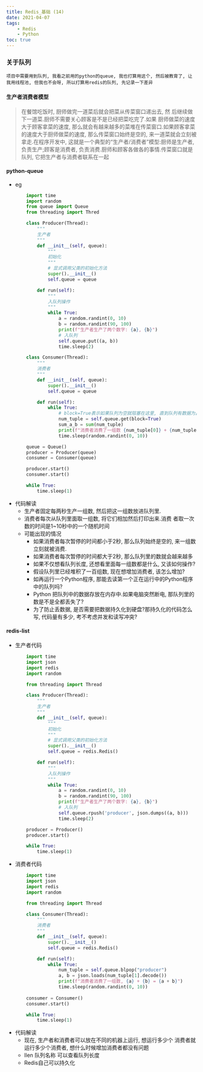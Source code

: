 ```yaml
---
title: Redis_基础 (14)
date: 2021-04-07
tags: 
    - Redis
    - Python
toc: true
---
```


### 关于队列
    项目中需要用到队列, 我看之前用的python的queue, 我也打算用这个, 然后被教育了, 让我用线程池, 但我也不会呀, 所以打算用redis的队列, 先记录一下差异

<!-- more -->

#### 生产者消费者模型
> 在餐馆吃饭时, 厨师做完一道菜后就会把菜从传菜窗口递出去, 然 后继续做下一道菜.厨师不需要关心顾客是不是已经把菜吃完了.如果 厨师做菜的速度大于顾客拿菜的速度, 那么就会有越来越多的菜堆在传菜窗口.如果顾客拿菜的速度大于厨师做菜的速度, 那么传菜窗口始终是空的, 来一道菜就会立刻被拿走.在程序开发中, 这就是一个典型的“生产者/消费者”模型:厨师是生产者, 负责生产;顾客是消费者, 负责消费.厨师和顾客各做各的事情.传菜窗口就是队列, 它把生产者与消费者联系在一起

#### python-queue
- eg
    ```python
        import time
        import random
        from queue import Queue
        from threading import Thred

        class Producer(Thread):
            """
            生产者
            """
            def __init__(self, queue):
                """
                初始化
                """
                # 显式调用父类的初始化方法
                super().__init__()
                self.queue = queue

            def run(self):
                """
                入队列操作
                """
                while True:
                    a = random.randint(0, 10)
                    b = random.randint(90, 100)
                    print(f"生产者生产了两个数字: {a}, {b}")
                    # 入队列
                    self.queue.put((a, b))
                    time.sleep(2)

        class Consumer(Thread):
            """
            消费者
            """
            def __init__(self, queue):
                super().__init__()
                self.queue = queue

            def run(self):
                while True:
                    # block=True表示如果队列为空就阻塞在这里, 直到队列有数据为止
                    num_tuple = self.queue.get(block=True)
                    sum_a_b = sum(num_tuple)
                    print(f"消费者消费了一组数 {num_tuple[0]} + {num_tuple[1]} = {sum_a_b}")
                    time.sleep(random.randint(0, 10))

        queue = Queue()
        producer = Producer(queue)
        consumer = Consumer(queue)

        producer.start()
        consumer.start()

        while True:
            time.sleep(1)
    ```
- 代码解读
    * 生产者固定每两秒生产一组数, 然后把这一组数放进队列里.
    * 消费者每次从队列里面取一组数, 将它们相加然后打印出来.消费 者取一次数的时间是1~10秒中的一个随机时间
    * 可能出现的情况
        * 如果消费者每次暂停的时间都小于2秒, 那么队列始终是空的,  来一组数立刻就被消费.
        * 如果消费者每次暂停的时间都大于2秒, 那么队列里的数就会越来越多
        * 如果不仅想看队列长度, 还想看里面每一组数都是什么, 又该如何操作?
        * 假设队列里已经堆积了一百组数, 现在想增加消费者, 该怎么增加?
        * 如再运行一个Python程序, 那能去读第一个正在运行中的Python程序中的队列吗?
        * Python 把队列中的数据存放在内存中.如果电脑突然断电, 那队列里的数是不是全都丢失了?
        * 为了防止丢数据, 是否需要把数据持久化到硬盘?那持久化的代码怎么写, 代码量有多少, 考不考虑并发和读写冲突?

#### redis-list
- 生产者代码
    ```python
        import time
        import json
        import redis
        import random

        from threading import Thread

        class Producer(Thread):
            """
            生产者
            """
            def __init__(self, queue):
                """
                初始化
                """
                # 显式调用父类的初始化方法
                super().__init__()
                self.queue = redis.Redis()

            def run(self):
                """
                入队列操作
                """
                while True:
                    a = random.randint(0, 10)
                    b = random.randint(90, 100)
                    print(f"生产者生产了两个数字: {a}, {b}")
                    # 入队列
                    self.queue.rpush('producer', json.dumps((a, b)))
                    time.sleep(2)

        producer = Producer()
        producer.start()

        while True:
            time.sleep(1)
    ```
- 消费者代码
    ```python
        import time
        import json
        import redis
        import random

        from threading import Thread

        class Consumer(Thread):
            """
            消费者
            """
            def __init__(self, queue):
                super().__init__()
                self.queue = redis.Redis()

            def run(self):
                while True:
                    num_tuple = self.queue.blpop("producer")
                    a, b = json.loads(num_tuple[1].decode())
                    print(f"消费者消费了一组数, {a} + {b} = {a + b}")
                    time.sleep(random.randint(0, 10))
        
        consumer = Consumer()
        consumer.start()

        while True:
            time.sleep(1)
    ```
- 代码解读
    * 现在, 生产者和消费者可以放在不同的机器上运行, 想运行多少个 消费者就运行多少个消费者, 想什么时候增加消费者都没有问题
    * llen 队列名称 可以查看队列长度
    * Redis自己可以持久化
